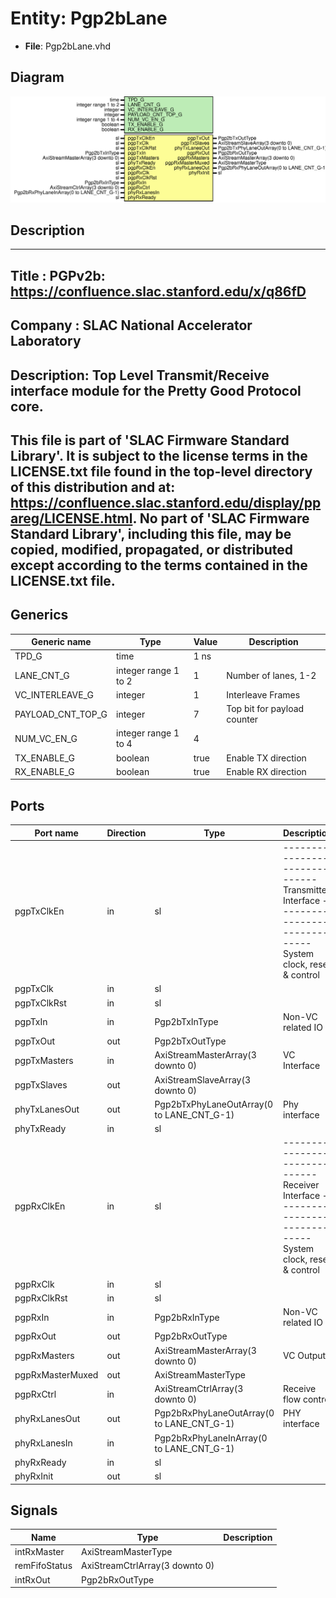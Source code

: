 # Entity: Pgp2bLane

- **File**: Pgp2bLane.vhd
## Diagram

![Diagram](Pgp2bLane.svg "Diagram")
## Description

-----------------------------------------------------------------------------
 Title      : PGPv2b: https://confluence.slac.stanford.edu/x/q86fD
-----------------------------------------------------------------------------
 Company    : SLAC National Accelerator Laboratory
-----------------------------------------------------------------------------
 Description:
 Top Level Transmit/Receive interface module for the Pretty Good Protocol core.
-----------------------------------------------------------------------------
 This file is part of 'SLAC Firmware Standard Library'.
 It is subject to the license terms in the LICENSE.txt file found in the
 top-level directory of this distribution and at:
    https://confluence.slac.stanford.edu/display/ppareg/LICENSE.html.
 No part of 'SLAC Firmware Standard Library', including this file,
 may be copied, modified, propagated, or distributed except according to
 the terms contained in the LICENSE.txt file.
-----------------------------------------------------------------------------
## Generics

| Generic name      | Type                 | Value | Description                  |
| ----------------- | -------------------- | ----- | ---------------------------- |
| TPD_G             | time                 | 1 ns  |                              |
| LANE_CNT_G        | integer range 1 to 2 | 1     |  Number of lanes, 1-2        |
| VC_INTERLEAVE_G   | integer              | 1     |  Interleave Frames           |
| PAYLOAD_CNT_TOP_G | integer              | 7     |  Top bit for payload counter |
| NUM_VC_EN_G       | integer range 1 to 4 | 4     |                              |
| TX_ENABLE_G       | boolean              | true  |  Enable TX direction         |
| RX_ENABLE_G       | boolean              | true  |  Enable RX direction         |
## Ports

| Port name        | Direction | Type                                      | Description                                                                                                       |
| ---------------- | --------- | ----------------------------------------- | ----------------------------------------------------------------------------------------------------------------- |
| pgpTxClkEn       | in        | sl                                        | ------------------------------Transmitter Interface ------------------------------ System clock, reset & control  |
| pgpTxClk         | in        | sl                                        |                                                                                                                   |
| pgpTxClkRst      | in        | sl                                        |                                                                                                                   |
| pgpTxIn          | in        | Pgp2bTxInType                             | Non-VC related IO                                                                                                 |
| pgpTxOut         | out       | Pgp2bTxOutType                            |                                                                                                                   |
| pgpTxMasters     | in        | AxiStreamMasterArray(3 downto 0)          | VC Interface                                                                                                      |
| pgpTxSlaves      | out       | AxiStreamSlaveArray(3 downto 0)           |                                                                                                                   |
| phyTxLanesOut    | out       | Pgp2bTxPhyLaneOutArray(0 to LANE_CNT_G-1) | Phy interface                                                                                                     |
| phyTxReady       | in        | sl                                        |                                                                                                                   |
| pgpRxClkEn       | in        | sl                                        | ------------------------------Receiver Interface ------------------------------ System clock, reset & control     |
| pgpRxClk         | in        | sl                                        |                                                                                                                   |
| pgpRxClkRst      | in        | sl                                        |                                                                                                                   |
| pgpRxIn          | in        | Pgp2bRxInType                             | Non-VC related IO                                                                                                 |
| pgpRxOut         | out       | Pgp2bRxOutType                            |                                                                                                                   |
| pgpRxMasters     | out       | AxiStreamMasterArray(3 downto 0)          | VC Outputs                                                                                                        |
| pgpRxMasterMuxed | out       | AxiStreamMasterType                       |                                                                                                                   |
| pgpRxCtrl        | in        | AxiStreamCtrlArray(3 downto 0)            | Receive flow control                                                                                              |
| phyRxLanesOut    | out       | Pgp2bRxPhyLaneOutArray(0 to LANE_CNT_G-1) | PHY interface                                                                                                     |
| phyRxLanesIn     | in        | Pgp2bRxPhyLaneInArray(0 to LANE_CNT_G-1)  |                                                                                                                   |
| phyRxReady       | in        | sl                                        |                                                                                                                   |
| phyRxInit        | out       | sl                                        |                                                                                                                   |
## Signals

| Name          | Type                           | Description |
| ------------- | ------------------------------ | ----------- |
| intRxMaster   | AxiStreamMasterType            |             |
| remFifoStatus | AxiStreamCtrlArray(3 downto 0) |             |
| intRxOut      | Pgp2bRxOutType                 |             |
